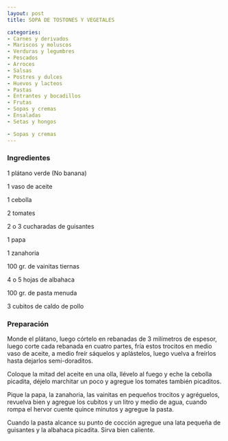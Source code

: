 ```yaml
---
layout: post
title: SOPA DE TOSTONES Y VEGETALES

categories:
- Carnes y derivados
- Mariscos y moluscos
- Verduras y legumbres
- Pescados
- Arroces
- Salsas
- Postres y dulces
- Huevos y lacteos
- Pastas
- Entrantes y bocadillos
- Frutas
- Sopas y cremas
- Ensaladas
- Setas y hongos

- Sopas y cremas
---
```

<h3>Ingredientes</h3>
1 plátano verde (No banana)

1 vaso de aceite

1 cebolla

2 tomates

2 o 3 cucharadas de guisantes

1 papa

1 zanahoria

100 gr. de vainitas tiernas

4 o 5 hojas de albahaca

100 gr. de pasta menuda

3 cubitos de caldo de pollo

<h3>Preparación</h3>
Monde el plátano, luego córtelo en rebanadas de 3 milímetros de espesor, luego corte cada rebanada en cuatro partes, fría estos trocitos en medio vaso de aceite, a medio freír sáquelos y aplástelos, luego vuelva a freírlos hasta dejarlos semi-doraditos.

Coloque la mitad del aceite en una olla, llévelo al fuego y eche la cebolla picadita, déjelo marchitar un poco y agregue los tomates también picaditos.

Pique la papa, la zanahoria, las vainitas en pequeños trocitos y agréguelos, revuelva bien y agregue los cubitos y un litro y medio de agua, cuando rompa el hervor cuente quince minutos y agregue la pasta.

Cuando la pasta alcance su punto de cocción agregue una lata pequeña de guisantes y la albahaca picadita. Sirva bien caliente.

